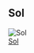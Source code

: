 ## Sol

![Sol](/gohuhoproyOA/sketches/The_Sun_by_the_Atmospheric_Imaging_Assembly_of_NASA's_Solar_Dynamics_Observatory_-_20100819.jpg)    
[Sol](https://es.wikipedia.org/wiki/Sol)
